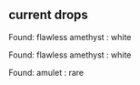 ## current drops

Found: flawless amethyst : white
Found: flawless amethyst : white
Found: amulet : rare
